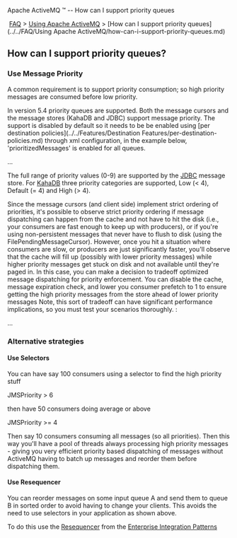 Apache ActiveMQ ™ -- How can I support priority queues 

 [FAQ](/FAQ/index.md) > [Using Apache ActiveMQ](../../FAQ/using-apache-activemq.md) > [How can I support priority queues](../../FAQ/Using Apache ActiveMQ/how-can-i-support-priority-queues.md)


How can I support priority queues?
----------------------------------

### Use Message Priority

A common requirement is to support priority consumption; so high priority messages are consumed before low priority.

In version 5.4 priority queues are supported. Both the message cursors and the message stores (KahaDB and JDBC) support message priority. The support is disabled by default so it needs to be be enabled using [per destination policies](../../Features/Destination Features/per-destination-policies.md) through xml configuration, in the example below, 'prioritizedMessages' is enabled for all queues.

 <destinationPolicy>
   <policyMap>
     <policyEntries>
       <policyEntry queue=">" prioritizedMessages="true"/>
    ...

The full range of priority values (0-9) are supported by the [JDBC](jdbc-CommunityCommunity/Community/support.md) message store. For [KahaDB](../../Features/Persistence/kahadb.md) three priority categories are supported, Low (< 4), Default (= 4) and High (> 4).

Since the message cursors (and client side) implement strict ordering of priorities, it's possible to observe strict priority ordering if message dispatching can happen from the cache and not have to hit the disk (i.e., your consumers are fast enough to keep up with producers), or if you're using non-persistent messages that never have to flush to disk (using the FilePendingMessageCursor). However, once you hit a situation where consumers are slow, or producers are just significantly faster, you'll observe that the cache will fill up (possibly with lower priority messages) while higher priority messages get stuck on disk and not available until they're paged in. In this case, you can make a decision to tradeoff optimized message dispatching for priority enforcement. You can disable the cache, message expiration check, and lower you consumer prefetch to 1 to ensure getting the high priority messages from the store ahead of lower priority messages Note, this sort of tradeoff can have significant performance implications, so you must test your scenarios thoroughly. :

 <destinationPolicy>
   <policyMap>
     <policyEntries>
       <policyEntry queue=">" prioritizedMessages="true" useCache="false" expireMessagesPeriod="0" queuePrefetch="1" />
    ...

### Alternative strategies

#### Use Selectors

You can have say 100 consumers using a selector to find the high priority stuff

JMSPriority > 6

then have 50 consumers doing average or above

JMSPriority >= 4

Then say 10 consumers consuming all messages (so all priorities). Then this way you'll have a pool of threads always processing high priority messages - giving you very efficient priority based dispatching of messages without ActiveMQ having to batch up messages and reorder them before dispatching them.

#### Use Resequencer

You can reorder messages on some input queue A and send them to queue B in sorted order to avoid having to change your clients. This avoids the need to use selectors in your application as shown above.

To do this use the [Resequencer](http://activemq.apache.org/camel/resequencer.html) from the [Enterprise Integration Patterns](../../Features/enterprise-integration-patterns.md)

